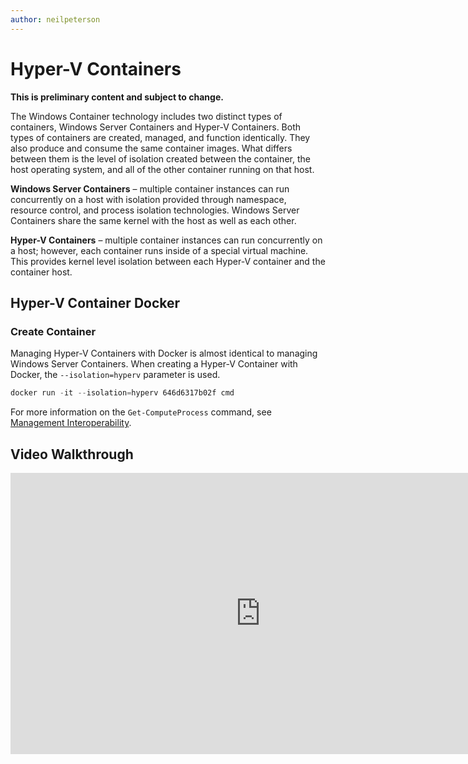 ```yaml
---
author: neilpeterson
---
```


# Hyper-V Containers

**This is preliminary content and subject to change.** 

The Windows Container technology includes two distinct types of containers, Windows Server Containers and Hyper-V Containers. Both types of containers are created, managed, and function identically. They also produce and consume the same container images. What differs between them is the level of isolation created between the container, the host operating system, and all of the other container running on that host.

**Windows Server Containers** – multiple container instances can run concurrently on a host with isolation provided through namespace, resource control, and process isolation technologies.  Windows Server Containers share the same kernel with the host as well as each other.

**Hyper-V Containers** – multiple container instances can run concurrently on a host; however, each container runs inside of a special virtual machine. This provides kernel level isolation between each Hyper-V container and the container host.

## Hyper-V Container Docker

### Create Container

Managing Hyper-V Containers with Docker is almost identical to managing Windows Server Containers. When creating a Hyper-V Container with Docker, the `--isolation=hyperv` parameter is used.

```powershell
docker run -it --isolation=hyperv 646d6317b02f cmd
```

For more information on the `Get-ComputeProcess` command, see [Management Interoperability](./hcs_powershell.md).

## Video Walkthrough

<iframe src="https://channel9.msdn.com/Blogs/containers/Container-Fundamentals--Part-5-Hyper-V-Containers/player" width="800" height="450"  allowFullScreen="true" frameBorder="0" scrolling="no"></iframe>
